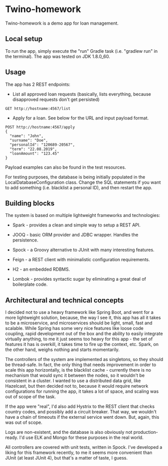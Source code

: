 # Twino-homework

Twino-homework is a demo app for loan management.

## Local setup

To run the app, simply execute the "run" Gradle task (i.e. "gradlew run" in the terminal). The app was tested on JDK 1.8.0_60.

## Usage

The app has 2 REST endpoints:

* List all approved loan requests (basically, lists everything, because disapproved requests don't get persisted)
```
GET http://hostname:4567/list 
```

* Apply for a loan. See below for the URL and input payload format.

```
POST http://hostname:4567/apply
{
  "name": "John",
  "surname": "Doe",
  "personalId": "120689-20567",
  "term": "22.08.2019",
  "loanAmount": "123.45"
}
```
Payload examples can also be found in the test resources.

For testing purposes, the database is being initially populated in the LocalDatabaseConfiguration class. Change the SQL
statements if you want to add something (i.e. blacklist a personal ID), and then restart the app.

## Building blocks


The system is based on multiple lightweight frameworks and technologies:

* Spark - provides a clean and simple way to setup a REST API.
* JOOQ - basic ORM provider and JDBC wrapper. Handles the persistence.
* Spock - a Groovy alternative to JUnit with many interesting features.

* Feign - a REST client with minimalistic configuration requirements.
* H2 - an embedded RDBMS.
* Lombok - provides syntactic sugar by eliminating a great deal of boilerplate code.

## Architectural and technical concepts

I decided not to use a heavy framework like Spring Boot, and went for a more lightweight solution, because, the way I 
see it, this app has all it takes to be a microservice, and microservices should be light, small, fast and
scalable. While Spring has some very nice features like loose code coupling, rapid development out of the box and the
ability to easily integrate virtually anything, to me it just seems too heavy for this app - the set of features it has is
overkill, it takes time to fire up the context, etc. Spark, on the other hand, weighs nothing and starts momentarily.

The controllers of the system are implemented as singletons, so they should be thread-safe. In fact, the only thing that 
needs improvement in order to scale this app horizontally, is the blacklist cache - currently there is no mechanism that
would sync it between the nodes, so it wouldn't be consistent in a cluster. I wanted to use a distributed data grid,
like Hazelcast, but then decided not to, because it would require network configurations for running the app, it takes a
lot of space, and scaling was out of scope of the task.

If the app were "real", I'd also add Hystrix to the REST client that checks country codes, and possibly add a circuit breaker.
That way, we wouldn't have a chain of timeouts if the external service went down. But, again, this was out of scope.

Logs are non-existent, and the database is also obviously not production-ready. I'd use ELK and Mongo for these purposes
in the real world.

All controllers are covered with unit tests, written in Spock. I've developed a liking for this framework recently, to me
it seems more convenient than JUnit (at least JUnit 4), but that's a matter of taste, I guess.
